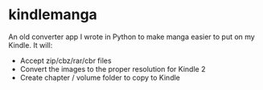 # kindlemanga

An old converter app I wrote in Python to make manga easier to put on my Kindle.  It will:
* Accept zip/cbz/rar/cbr files
* Convert the images to the proper resolution for Kindle 2
* Create chapter / volume folder to copy to Kindle
